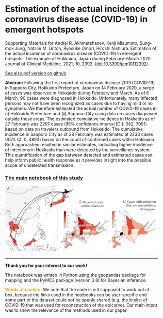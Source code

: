 # Estimation of the actual incidence of coronavirus disease (COVID-19) in emergent hotspots

Supporting Materials for Andrei R. Akhmetzhanov, Kenji Mizumoto, Sung-mok Jung, Natalie M. Linton, Ryosuke
Omori, Hiroshi Nishiura. Estimation of the actual incidence of coronavirus disease (COVID-19) in emergent hotspots: The example of Hokkaido, Japan during February–March 2020. Journal of Clinical Medicine. 2021, 10, 2392. ([doi:10.3390/jcm10112392](https://doi.org/10.3390/jcm10112392))

[See also pdf version on github](https://github.com/aakhmetz/Covid19IncidenceHokkaidoFeb2020/blob/master/manuscript/2021%20Akhmetzhanov%20et%20al%20Hokkaido%20paper%20JCM.pdf)

**Abstract**
Following the first report of coronavirus disease 2019 (COVID-19) in Sapporo City, Hokkaido Prefecture, Japan on 14 February 2020, a surge of cases was observed in Hokkaido during February and March. As of 6 March, 90 cases were diagnosed in Hokkaido. Unfortunately, many infected persons may not have been recognized as cases due to having mild or no symptoms. We therefore estimated the actual number of COVID-19 cases in (i) Hokkaido Prefecture and (ii) Sapporo City using data on cases diagnosed outside these areas. The estimated cumulative incidence in Hokkaido as of 27 February was 2297 cases (95% confidence interval [CI]: 382, 7091) based on data on travelers outbound from Hokkaido. The cumulative incidence in Sapporo City as of 28 February was estimated at 2233 cases (95% CI: 0, 4893) based on the count of confirmed cases within Hokkaido. Both approaches resulted in similar estimates, indicating higher incidence of infections in Hokkaido than were detected by the surveillance system. This quantification of the gap between detected and estimated cases can help inform public health response as it provides insight into the possible scope of undetected transmission.

### [**The main notebook of this study**](https://nbviewer.jupyter.org/github/aakhmetz/Covid19IncidenceHokkaidoFeb2020/blob/master/scripts/%20Main%20analysis%20%28python%2C%20PyMC3%29.ipynb) 

<p align="center">
  <img src="manuscript/cover.png" title="Map">
</p>

---------
**Thank you for your interest to our work!** 

The notebook was written in Python using the geopandas package for mapping and the PyMC3 package (version 3.8) for Bayesian inference.

<font color="orange">**Words of caution**</font>: We note that the code is not supposed to work out of box, because the links used in the notebooks can be user-specific and some part of the dataset could not be openly shared (e.g. the linelist of COVID-19 that was used for reconstruction of the epicurve). Our main intent was to show the relevance of the methods used in our paper.
